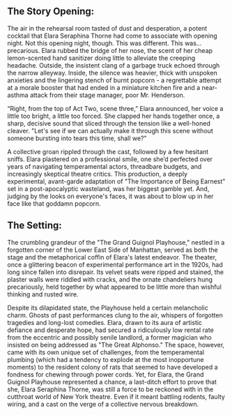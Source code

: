 ## The Story Opening:

The air in the rehearsal room tasted of dust and desperation, a potent cocktail that Elara Seraphina Thorne had come to associate with opening night. Not this opening night, though. This was different. This was… precarious. Elara rubbed the bridge of her nose, the scent of her cheap lemon-scented hand sanitizer doing little to alleviate the creeping headache. Outside, the insistent clang of a garbage truck echoed through the narrow alleyway. Inside, the silence was heavier, thick with unspoken anxieties and the lingering stench of burnt popcorn - a regrettable attempt at a morale booster that had ended in a miniature kitchen fire and a near-asthma attack from their stage manager, poor Mr. Henderson.

“Right, from the top of Act Two, scene three,” Elara announced, her voice a little too bright, a little too forced. She clapped her hands together once, a sharp, decisive sound that sliced through the tension like a well-honed cleaver. "Let's see if we can actually make it through this scene without someone bursting into tears this time, shall we?"

A collective groan rippled through the cast, followed by a few hesitant sniffs. Elara plastered on a professional smile, one she’d perfected over years of navigating temperamental actors, threadbare budgets, and increasingly skeptical theatre critics. This production, a deeply experimental, avant-garde adaptation of "The Importance of Being Earnest" set in a post-apocalyptic wasteland, was her biggest gamble yet. And, judging by the looks on everyone's faces, it was about to blow up in her face like that goddamn popcorn.

## The Setting:

The crumbling grandeur of the "The Grand Guignol Playhouse," nestled in a forgotten corner of the Lower East Side of Manhattan, served as both the stage and the metaphorical coffin of Elara's latest endeavor. The theater, once a glittering beacon of experimental performance art in the 1920s, had long since fallen into disrepair. Its velvet seats were ripped and stained, the plaster walls were riddled with cracks, and the ornate chandeliers hung precariously, held together by what appeared to be little more than wishful thinking and rusted wire.

Despite its dilapidated state, the Playhouse held a certain melancholic charm. Ghosts of past performances clung to the air, whispers of forgotten tragedies and long-lost comedies. Elara, drawn to its aura of artistic defiance and desperate hope, had secured a ridiculously low rental rate from the eccentric and possibly senile landlord, a former magician who insisted on being addressed as "The Great Alphonso." The space, however, came with its own unique set of challenges, from the temperamental plumbing (which had a tendency to explode at the most inopportune moments) to the resident colony of rats that seemed to have developed a fondness for chewing through power cords. Yet, for Elara, the Grand Guignol Playhouse represented a chance, a last-ditch effort to prove that she, Elara Seraphina Thorne, was still a force to be reckoned with in the cutthroat world of New York theatre. Even if it meant battling rodents, faulty wiring, and a cast on the verge of a collective nervous breakdown.
